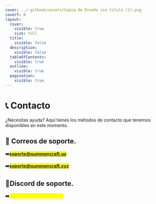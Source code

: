 ```yaml
---
cover: ../.gitbook/assets/Copia de Diseño sin título (1).png
coverY: 0
layout:
  cover:
    visible: true
    size: full
  title:
    visible: false
  description:
    visible: false
  tableOfContents:
    visible: true
  outline:
    visible: true
  pagination:
    visible: true
---
```


# 📞 Contacto

¿Necesitas ayuda? Aquí tienes los métodos de contacto que tenemos disponibles en este momento.

## 📌 Correos de soporte.

**➡️**<mark style="color:yellow;">**soporte@summoncraft.us**</mark>&#x20;

**➡️**<mark style="color:yellow;">**soporte@summoncraft.xyz**</mark>

## 📌Discord de soporte.

**➡️**<mark style="color:yellow;">**discord.gg/summoncraft**</mark>
